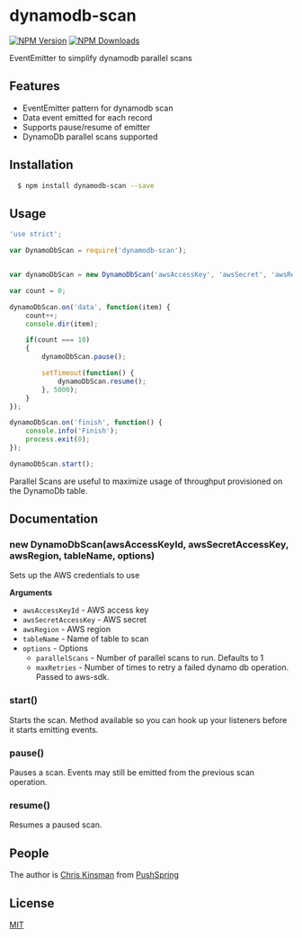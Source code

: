 # dynamodb-scan

  [![NPM Version][npm-image]][npm-url]
  [![NPM Downloads][downloads-image]][downloads-url]

EventEmitter to simplify dynamodb parallel scans

## Features
  * EventEmitter pattern for dynamodb scan
  * Data event emitted for each record
  * Supports pause/resume of emitter
  * DynamoDb parallel scans supported

## Installation

``` bash
  $ npm install dynamodb-scan --save
```

## Usage

```js
'use strict';

var DynamoDbScan = require('dynamodb-scan');


var dynamoDbScan = new DynamoDbScan('awsAccessKey', 'awsSecret', 'awsRegion', 'tableName');

var count = 0;

dynamoDbScan.on('data', function(item) {
    count++;
    console.dir(item);

    if(count === 10)
    {
        dynamoDbScan.pause();

        setTimeout(function() {
            dynamoDbScan.resume();
        }, 5000);
    }
});

dynamoDbScan.on('finish', function() {
    console.info('Finish');
    process.exit(0);
});

dynamoDbScan.start();
```

Parallel Scans are useful to maximize usage of throughput provisioned on the DynamoDb table.

## Documentation

### new DynamoDbScan(awsAccessKeyId, awsSecretAccessKey, awsRegion, tableName, options)

Sets up the AWS credentials to use

__Arguments__

* `awsAccessKeyId` - AWS access key
* `awsSecretAccessKey` - AWS secret
* `awsRegion` - AWS region
* `tableName` - Name of table to scan
* `options` - Options
    - `parallelScans` - Number of parallel scans to run.  Defaults to 1
    - `maxRetries` - Number of times to retry a failed dynamo db operation.  Passed to aws-sdk.

### start()

Starts the scan.  Method available so you can hook up your listeners before it starts emitting events.

### pause()

Pauses a scan.  Events may still be emitted from the previous scan operation.

### resume()

Resumes a paused scan.

## People

The author is [Chris Kinsman](https://github.com/chriskinsman) from [PushSpring](http://www.pushspring.com)

## License

  [MIT](LICENSE)

[npm-image]: https://img.shields.io/npm/v/dynamodb-scan.svg?style=flat
[npm-url]: https://npmjs.org/package/dynamodb-scan
[downloads-image]: https://img.shields.io/npm/dm/dynamodb-scan.svg?style=flat
[downloads-url]: https://npmjs.org/package/dynamodb-scan
